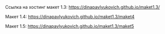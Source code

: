 Ссылка на хостинг макет 1.3:
https://dinapavlyukovich.github.io/maket1.3/

Макет 1.4:
https://dinapavlyukovich.github.io/maket1.3/maket4

Макет 1.5:
https://dinapavlyukovich.github.io/maket1.3/maket5

